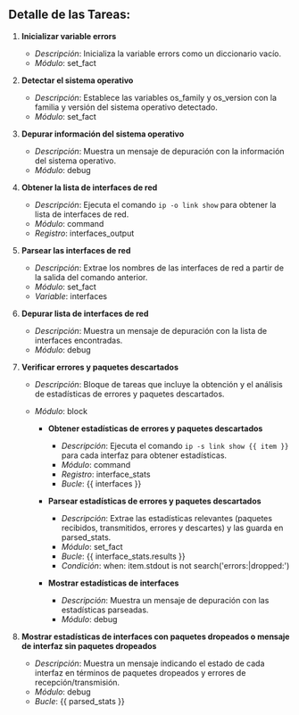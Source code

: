 ## Detalle de las Tareas:

1. **Inicializar variable errors**
   - *Descripción*: Inicializa la variable errors como un diccionario vacío.
   - *Módulo*: set_fact

2. **Detectar el sistema operativo**
   - *Descripción*: Establece las variables os_family y os_version con la familia y versión del sistema operativo detectado.
   - *Módulo*: set_fact

3. **Depurar información del sistema operativo**
   - *Descripción*: Muestra un mensaje de depuración con la información del sistema operativo.
   - *Módulo*: debug

4. **Obtener la lista de interfaces de red**
   - *Descripción*: Ejecuta el comando `ip -o link show` para obtener la lista de interfaces de red.
   - *Módulo*: command
   - *Registro*: interfaces_output

5. **Parsear las interfaces de red**
   - *Descripción*: Extrae los nombres de las interfaces de red a partir de la salida del comando anterior.
   - *Módulo*: set_fact
   - *Variable*: interfaces

6. **Depurar lista de interfaces de red**
   - *Descripción*: Muestra un mensaje de depuración con la lista de interfaces encontradas.
   - *Módulo*: debug

7. **Verificar errores y paquetes descartados**
   - *Descripción*: Bloque de tareas que incluye la obtención y el análisis de estadísticas de errores y paquetes descartados.
   - *Módulo*: block

     - **Obtener estadísticas de errores y paquetes descartados**
       - *Descripción*: Ejecuta el comando `ip -s link show {{ item }}` para cada interfaz para obtener estadísticas.
       - *Módulo*: command
       - *Registro*: interface_stats
       - *Bucle*: {{ interfaces }}

     - **Parsear estadísticas de errores y paquetes descartados**
       - *Descripción*: Extrae las estadísticas relevantes (paquetes recibidos, transmitidos, errores y descartes) y las guarda en parsed_stats.
       - *Módulo*: set_fact
       - *Bucle*: {{ interface_stats.results }}
       - *Condición*: when: item.stdout is not search('errors:|dropped:')

     - **Mostrar estadísticas de interfaces**
       - *Descripción*: Muestra un mensaje de depuración con las estadísticas parseadas.
       - *Módulo*: debug

8. **Mostrar estadísticas de interfaces con paquetes dropeados o mensaje de interfaz sin paquetes dropeados**
   - *Descripción*: Muestra un mensaje indicando el estado de cada interfaz en términos de paquetes dropeados y errores de recepción/transmisión.
   - *Módulo*: debug
   - *Bucle*: {{ parsed_stats }}
